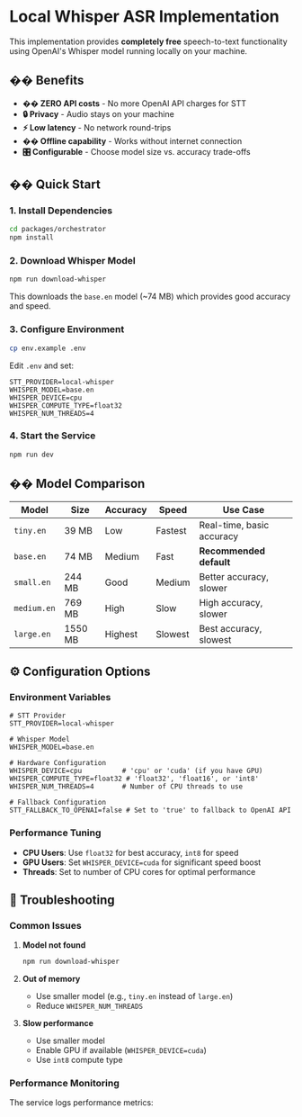 # Local Whisper ASR Implementation

This implementation provides **completely free** speech-to-text functionality using OpenAI's Whisper model running locally on your machine.

## �� Benefits

- **�� ZERO API costs** - No more OpenAI API charges for STT
- **🔒 Privacy** - Audio stays on your machine
- **⚡ Low latency** - No network round-trips
- **�� Offline capability** - Works without internet connection
- **🎛️ Configurable** - Choose model size vs. accuracy trade-offs

## �� Quick Start

### 1. Install Dependencies

```bash
cd packages/orchestrator
npm install
```

### 2. Download Whisper Model

```bash
npm run download-whisper
```

This downloads the `base.en` model (~74 MB) which provides good accuracy and speed.

### 3. Configure Environment

```bash
cp env.example .env
```

Edit `.env` and set:
```env
STT_PROVIDER=local-whisper
WHISPER_MODEL=base.en
WHISPER_DEVICE=cpu
WHISPER_COMPUTE_TYPE=float32
WHISPER_NUM_THREADS=4
```

### 4. Start the Service

```bash
npm run dev
```

## �� Model Comparison

| Model | Size | Accuracy | Speed | Use Case |
|-------|------|----------|-------|----------|
| `tiny.en` | 39 MB | Low | Fastest | Real-time, basic accuracy |
| `base.en` | 74 MB | Medium | Fast | **Recommended default** |
| `small.en` | 244 MB | Good | Medium | Better accuracy, slower |
| `medium.en` | 769 MB | High | Slow | High accuracy, slower |
| `large.en` | 1550 MB | Highest | Slowest | Best accuracy, slowest |

## ⚙️ Configuration Options

### Environment Variables

```env
# STT Provider
STT_PROVIDER=local-whisper

# Whisper Model
WHISPER_MODEL=base.en

# Hardware Configuration
WHISPER_DEVICE=cpu          # 'cpu' or 'cuda' (if you have GPU)
WHISPER_COMPUTE_TYPE=float32 # 'float32', 'float16', or 'int8'
WHISPER_NUM_THREADS=4       # Number of CPU threads to use

# Fallback Configuration
STT_FALLBACK_TO_OPENAI=false # Set to 'true' to fallback to OpenAI API
```

### Performance Tuning

- **CPU Users**: Use `float32` for best accuracy, `int8` for speed
- **GPU Users**: Set `WHISPER_DEVICE=cuda` for significant speed boost
- **Threads**: Set to number of CPU cores for optimal performance

## 🔧 Troubleshooting

### Common Issues

1. **Model not found**
   ```bash
   npm run download-whisper
   ```

2. **Out of memory**
   - Use smaller model (e.g., `tiny.en` instead of `large.en`)
   - Reduce `WHISPER_NUM_THREADS`

3. **Slow performance**
   - Use smaller model
   - Enable GPU if available (`WHISPER_DEVICE=cuda`)
   - Use `int8` compute type

### Performance Monitoring

The service logs performance metrics:
```
